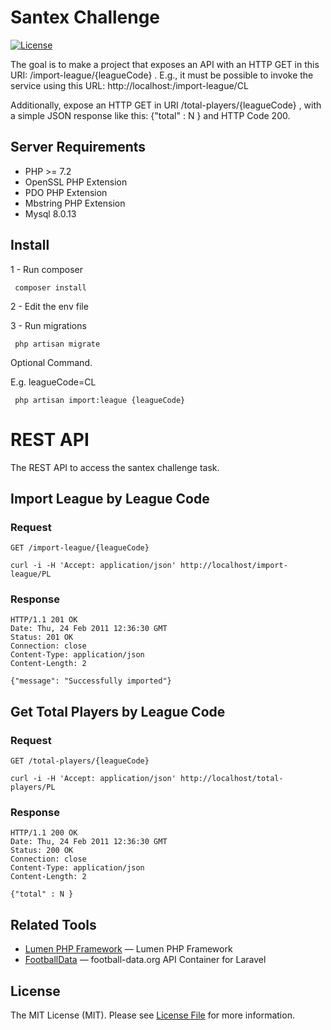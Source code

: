 # Santex Challenge

[![License](https://poser.pugx.org/laravel/lumen-framework/license.svg)](https://packagist.org/packages/laravel/lumen-framework)

The goal is to make a project that exposes an API with an HTTP GET in this URI: /import-league/{leagueCode} . E.g., it must be possible to invoke the service using this URL:
http://localhost:<port>/import-league/CL

Additionally, expose an HTTP GET in URI /total-players/{leagueCode}  , with a simple JSON response like this:
{"total" : N } and HTTP Code 200.

## Server Requirements
- PHP >= 7.2
- OpenSSL PHP Extension
- PDO PHP Extension
- Mbstring PHP Extension
- Mysql 8.0.13

## Install
1 - Run composer 
```
 composer install
```
2 - Edit the env file

3 - Run migrations
```
 php artisan migrate
```
Optional Command.
 
E.g. leagueCode=CL
```
 php artisan import:league {leagueCode}
```

# REST API

The REST API to access the santex challenge task.

## Import League by League Code

### Request

`GET /import-league/{leagueCode}`

    curl -i -H 'Accept: application/json' http://localhost/import-league/PL

### Response

    HTTP/1.1 201 OK
    Date: Thu, 24 Feb 2011 12:36:30 GMT
    Status: 201 OK
    Connection: close
    Content-Type: application/json
    Content-Length: 2

    {"message": "Successfully imported"}

## Get Total Players by League Code

### Request

`GET /total-players/{leagueCode}`

    curl -i -H 'Accept: application/json' http://localhost/total-players/PL

### Response

    HTTP/1.1 200 OK
    Date: Thu, 24 Feb 2011 12:36:30 GMT
    Status: 200 OK
    Connection: close
    Content-Type: application/json
    Content-Length: 2

    {"total" : N }


## Related Tools

- [Lumen PHP Framework](https://github.com/laravel/lumen) — Lumen PHP Framework
- [FootballData](https://github.com/grambas/football-data) — football-data.org API Container for Laravel

## License

The MIT License (MIT). Please see [License File](LICENSE.md) for more information.
